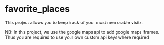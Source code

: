 # favorite_places

This project allows you to keep track of your most memorable visits.

NB:
In this project, we use the google maps api to add google maps iframes. Thus you are required to use your own custom api keys where required
